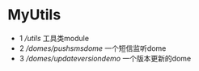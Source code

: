# MyUtils

* 1 */utils* 工具类module  
* 2 */domes/pushsmsdome* 一个短信监听dome  
* 3 */domes/updateversiondemo* 一个版本更新的dome  
